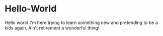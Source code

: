 # Hello-World
Hello world
I'm here trying to learn something new and pretending to be a kids again. Ain't retirement a wonderful thing!
